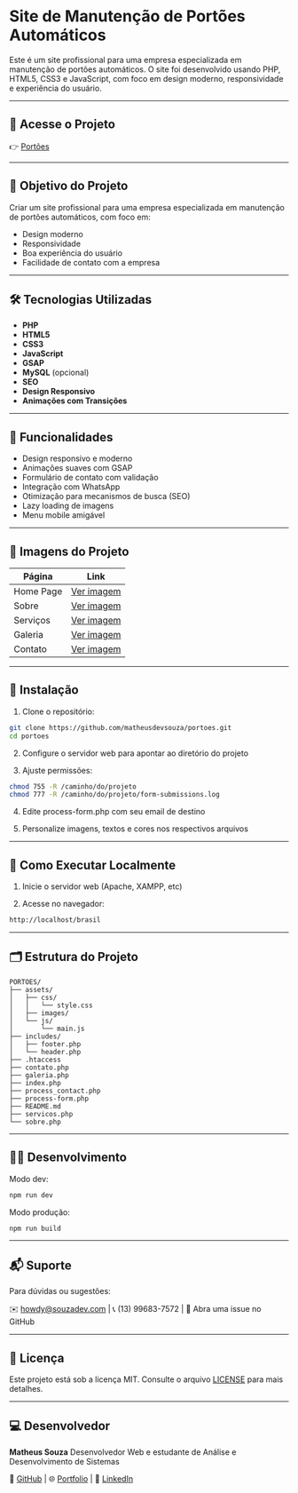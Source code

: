 # Site de Manutenção de Portões Automáticos

Este é um site profissional para uma empresa especializada em manutenção de portões automáticos. O site foi desenvolvido usando PHP, HTML5, CSS3 e JavaScript, com foco em design moderno, responsividade e experiência do usuário.

---

## 🔗 Acesse o Projeto

👉 [Portões](https://www.souzadev.com/)

---

## 🧠 Objetivo do Projeto

Criar um site profissional para uma empresa especializada em manutenção de portões automáticos, com foco em: 

- Design moderno
- Responsividade
- Boa experiência do usuário
- Facilidade de contato com a empresa

---

## 🛠️ Tecnologias Utilizadas

- **PHP**
- **HTML5**
- **CSS3**
- **JavaScript**
- **GSAP**
- **MySQL** (opcional)
- **SEO**
- **Design Responsivo**
- **Animações com Transições**

---

## 🧪 Funcionalidades

- Design responsivo e moderno
- Animações suaves com GSAP
- Formulário de contato com validação
- Integração com WhatsApp
- Otimização para mecanismos de busca (SEO)
- Lazy loading de imagens
- Menu mobile amigável

---

## 📸 Imagens do Projeto

| Página        | Link                                                                 |
|---------------|----------------------------------------------------------------------|
| Home Page     | [Ver imagem](https://www.souzadev.com/brasil/imgs/Brasil%20Verde%20-%20Homepage.png)     |
| Sobre      | [Ver imagem](https://www.souzadev.com/brasil/imgs/Brasil%20Verde%20-%20Timeline.png)      |
| Serviços  | [Ver imagem](https://www.souzadev.com/brasil/imgs/Brasil%20Verde%20-%20Curiosidades.png)  |
| Galeria       | [Ver imagem](https://www.souzadev.com/brasil/imgs/Brasil%20Verde%20-%20Galeria.png)       |
| Contato          | [Ver imagem](https://www.souzadev.com/brasil/imgs/Brasil%20Verde%20-%20Quiz.png)          |


---

## 🚀 Instalação

1. Clone o repositório:
```bash
git clone https://github.com/matheusdevsouza/portoes.git
cd portoes
```

2. Configure o servidor web para apontar ao diretório do projeto

3. Ajuste permissões:
```bash
chmod 755 -R /caminho/do/projeto
chmod 777 -R /caminho/do/projeto/form-submissions.log
```

4. Edite process-form.php com seu email de destino

5. Personalize imagens, textos e cores nos respectivos arquivos

---

## 🧪 Como Executar Localmente

1. Inicie o servidor web (Apache, XAMPP, etc)

2. Acesse no navegador:
```bash
http://localhost/brasil
```

---

## 🗂️ Estrutura do Projeto
```
PORTOES/
├── assets/
│   ├── css/
│   │   └── style.css
│   ├── images/
│   └── js/
│       └── main.js
├── includes/
│   ├── footer.php
│   └── header.php
├── .htaccess
├── contato.php
├── galeria.php
├── index.php
├── process_contact.php
├── process-form.php
├── README.md
├── servicos.php
└── sobre.php
```

---

## 👨‍💻 Desenvolvimento

Modo dev:
```bash
npm run dev
```

Modo produção:
```bash
npm run build
```

---

## 📬 Suporte

Para dúvidas ou sugestões:

✉️ howdy@souzadev.com | 📞 (13) 99683-7572 | 🐛 Abra uma issue no GitHub

---

## 📄 Licença

Este projeto está sob a licença MIT. Consulte o arquivo [LICENSE](LICENSE) para mais detalhes.

---

## 💻 Desenvolvedor

**Matheus Souza**
Desenvolvedor Web e estudante de Análise e Desenvolvimento de Sistemas

🔗 [GitHub](https://github.com/matheusdevsouza/) | 🌐 [Portfolio](https://www.souzadev.com) | 🏢 [LinkedIn](https://www.linkedin.com/in/matheusouzadev/)
